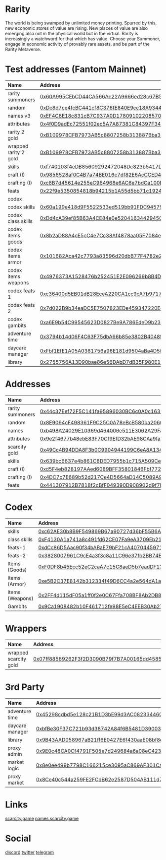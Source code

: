 # Rarity
The world is being swamped by unlimited money printing. Spurred by this, new economic stores of value are rising. New places of value are also emerging also not in the physical world but in the virtual. Rarity is increasingly a watchword for that which has value. Choose your Summoner, engage in economic activity of provably rare assets, and be part of the Rarity Metaverse.

# Test addresses (Fantom Mainnet)

| Name | Address |
| :--- | :--- |
| rarity summoners | [0x60A995CEbCD44CA566Ae22A9666ed28c67B598A1](https://ftmscan.com/address/0x60a995cebcd44ca566ae22a9666ed28c67b598a1) |
| random | [0xDc8d7ce4fcBC441cf8C376fE840E9cc18A9344FF](https://ftmscan.com/address/0xDc8d7ce4fcBC441cf8C376fE840E9cc18A9344FF) |
| names v3 | [0xEF4C8E18c831cB7C937A0D17809102208570eC8F](https://ftmscan.com/address/0xEF4C8E18c831cB7C937A0D17809102208570eC8F) |
| attributes | [0x4f0D9adEc72551f02ec5A7A87381C84397F343c3](https://ftmscan.com/address/0x4f0D9adEc72551f02ec5A7A87381C84397F343c3) |
| rarity 2 gold | [0xB109978CFB7973AB5c8807258b313887Bba31E71](https://ftmscan.com/address/0xB109978CFB7973AB5c8807258b313887Bba31E71) |
| wrapped rarity 2 gold | [0xB109978CFB7973AB5c8807258b313887Bba31E71](https://ftmscan.com/address/0xB109978CFB7973AB5c8807258b313887Bba31E71) |
| skills | [0xf740103f4eDB85609292472048Dc823b5417D9a6](https://ftmscan.com/address/0xf740103f4eDB85609292472048Dc823b5417D9a6) |
| craft (I) | [0x9856528af0C4B7a74BE016c7df82E6AcCCED4c93](https://ftmscan.com/address/0x9856528af0C4B7a74BE016c7df82E6AcCCED4c93) |
| crafting (I) | [0xc8B7d45614e255eC964968e6AC6e7bdCa100E418](https://ftmscan.com/address/0xc8B7d45614e255eC964968e6AC6e7bdCa100E418) |
| feats | [0x22f9e5350854818b94215b1A55d5bb71c1924D93](https://ftmscan.com/address/0x22f9e5350854818b94215b1A55d5bb71c1924D93) |
| codex |
| codex skills | [0x60a199e418d9F5522533ed519bb91FDC94579D83](https://ftmscan.com/address/0x60a199e418d9F5522533ed519bb91FDC94579D83) |
| codex class skills | [0xDd4cA39ef85B63A4CE84e0e5204163442945CaD8](https://ftmscan.com/address/0x60a199e418d9F5522533ed519bb91FDC94579D83) |
| codex items goods | [0x8b2aD88A4cE5cC4e7Cc38Af4878aa05F7084e8ED](https://ftmscan.com/address/0x8b2aD88A4cE5cC4e7Cc38Af4878aa05F7084e8ED) |
| codex items armor | [0x101682Aca42c7793a83596d20dbB77F4782e2ecA](https://ftmscan.com/address/0x101682Aca42c7793a83596d20dbB77F4782e2ecA) |
| codex items weapons | [0x4976373A1528476b252451E2E096269b8B4De1Cf](https://ftmscan.com/address/0x4976373A1528476b252451E2E096269b8B4De1Cf) |
| codex feats 1 | [0xc36400d5EB01dB28EceA220CA1cc9cA7b97171ad](https://ftmscan.com/address/0xc36400d5EB01dB28EceA220CA1cc9cA7b97171ad) |
| codex feats 2 | [0x7d022B9b34eaDC5E7507823EDe459347220EdA5D](https://ftmscan.com/address/0x7d022B9b34eaDC5E7507823EDe459347220EdA5D) |
| codex gambits | [0xa6E9b54C99545623D0827Be9A786EdeD9b23Bf62](https://ftmscan.com/address/0xa6E9b54C99545623D0827Be9A786EdeD9b23Bf62) |
| adventure time | [0x3794b14d06F4C63F75dbA66b85e3802B4048fE91](https://ftmscan.com/address/0x3794b14d06F4C63F75dbA66b85e3802B4048fE91) |
| daycare manager | [0xFbf1EfE1A05A0381756a96E181d9504aBa4D5f15](https://ftmscan.com/address/0xFbf1EfE1A05A0381756a96E181d9504aBa4D5f15) | 
| library | [0x2755756A13D90bae86e56DAbD7dB35F980E10559](https://ftmscan.com/address/0x2755756A13D90bae86e56DAbD7dB35F980E10559) | 

# Addresses

| Name | Address |
| :--- | :--- |
| rarity summoners | [0x44c37Eef72F5C141fa95896030BC6c0A0c16325B](https://polygonscan.com/address/0x44c37Eef72F5C141fa95896030BC6c0A0c16325B) |
| random | [0x8E9094cF498361F9C25C0A78eBcB580ba2060dD8](https://polygonscan.com/address/0x8E9094cF498361F9C25C0A78eBcB580ba2060dD8) |
| names | [0xb498A24029E10369d464006e511E3062A29Fa197](https://polygonscan.com/address/0xb498A24029E10369d464006e511E3062A29Fa197) |
| attributes | [0x9e2f4677b48ebE83F70Cf9EfD32bAE98CAa9faf5](https://polygonscan.com/address/0x9e2f4677b48ebE83F70Cf9EfD32bAE98CAa9faf5) |
| scarcity gold | [0x49Cc4B94DDA8F3b0C9904944199C6eA8A134B3bd](https://polygonscan.com/address/0x49Cc4B94DDA8F3b0C9904944199C6eA8A134B3bd) |
| skills | [0x639bc6637e4b861C8DED7955b1c715A509Cef99c](https://polygonscan.com/address/0x639bc6637e4b861C8DED7955b1c715A509Cef99c) |
| craft (I) | [0xd5F4eb828197AAed6089BFF3580184BFbf772Dc2](https://polygonscan.com/address/0xd5F4eb828197AAed6089BFF3580184BFbf772Dc2) |
| crafting (I) | [0x4DC7c7E689b52d217Ce4D5664aD14C5089A9EfBb](https://polygonscan.com/address/0x4DC7c7E689b52d217Ce4D5664aD14C5089A9EfBb) |
| feats | [0x441307912B7818f2cBfF049390D908902d9f7D93](https://polygonscan.com/address/0x441307912B7818f2cBfF049390D908902d9f7D93) |

# Codex

| Name | Address |
| :--- | :--- |
| skills | [0xc62AE30b8B9F549869B67a90727d36bF55B6Ae3B](https://polygonscan.com/address/0xc62AE30b8B9F549869B67a90727d36bF55B6Ae3B) |
| class skills | [0xF4130A1a741a8c491fd62CE07Fa9eA3709Eb2116](https://polygonscan.com/address/0xF4130A1a741a8c491fd62CE07Fa9eA3709Eb2116) |
| feats-1 | [0xdCc86D5Aac90f34bABaE79bF21cA40704459710d](https://polygonscan.com/address/0xdCc86D5Aac90f34bABaE79bF21cA40704459710d) |
| feats-2 | [0x3828007961C9cE4a3f3c8a11C96e37fb2BB74B0f](https://polygonscan.com/address/0x3828007961C9cE4a3f3c8a11C96e37fb2BB74B0f) |
| Items (Goods) | [0xF0DF8b45Ecc52eC2caA7c15C8aeD5b7eadDF13c8](https://polygonscan.com/address/0xF0DF8b45Ecc52eC2caA7c15C8aeD5b7eadDF13c8) |
| Items (Armor) | [0xe5B2C37E8142b312334f49D6CC4a2e564dA1a35B](https://polygonscan.com/address/0xe5B2C37E8142b312334f49D6CC4a2e564dA1a35B) |
| Items (Weapons) | [0x2FF4d115dF05a1ff0f2e0C67Ffa708BF8Ab2DB82](https://polygonscan.com/address/0x2FF4d115dF05a1ff0f2e0C67Ffa708BF8Ab2DB82) |
| Gambits | [0x9Ca1908482b10F461712fe98E5eC4EEB30Ab273f](https://polygonscan.com/address/0x9Ca1908482b10F461712fe98E5eC4EEB30Ab273f) |

# Wrappers

| Name | Address |
| :--- | :--- |
| wrapped scarcity gold| [0x07ff88589262F3f2D3090B79f7B7A00165dd4585](https://polygonscan.com/address/0x07ff88589262F3f2D3090B79f7B7A00165dd4585) |

# 3rd Party

| Name | Address |
| :--- | :--- |
| adventure time | [0x45298cdbd5e128c21B1D3bE99d3AC082334460aD](https://polygonscan.com/address/0x45298cdbd5e128c21B1D3bE99d3AC082334460aD) |
| daycare manager | [0xbfBe30F37C721b93d38742A84f6B5481D39003Ba](https://polygonscan.com/address/0xbfBe30F37C721b93d38742A84f6B5481D39003Ba) |
| library | [0x9B43AAD058967aB21ff6E0427E6f430aaE08bf8e](https://polygonscan.com/address/0x9B43AAD058967aB21ff6E0427E6f430aaE08bf8e) |
| proxy admin | [0x9E0c48CA0Cf4791F505e7d249684a6a08eC4238C](https://polygonscan.com/address/0x9E0c48CA0Cf4791F505e7d249684a6a08eC4238C) |
| market logic | [0x8e0ee499b7798C166215ce3095aC869AF301Ca4B](https://polygonscan.com/address/0x8e0ee499b7798C166215ce3095aC869AF301Ca4B) |
| proxy market | [0x8Ce40c544a259FE2FCdB62e2587D504AB111d708](https://polygonscan.com/address/0x8Ce40c544a259FE2FCdB62e2587D504AB111d708) |

# Links

[scarcity.game](https://scarcity.game)
[names.scarcity.game](https://names.scarcity.game)

# Social

[discord](https://discord.gg/eS2MxydA)
[twitter](https://twitter.com/scarcitygold)
[telegram](https://t.me/scarcitygold)

